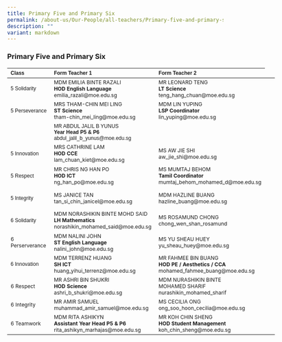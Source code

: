 ```yaml
---
title: Primary Five and Primary Six
permalink: /about-us/Our-People/all-teachers/Primary-five-and-primary-six/
description: ""
variant: markdown
---
```

### **Primary Five and Primary Six**

<table border="0" cellpadding="0" cellspacing="0" style="width:624px">
	<thead>
		<tr>
			<th scope="col" style="text-align:left; width:106px"><span style="font-size:12px"><span style="font-family:Arial,Helvetica,sans-serif">Class</span></span></th>
			<th scope="col" style="text-align:left; width:249px"><span style="font-size:12px"><span style="font-family:Arial,Helvetica,sans-serif">Form Teacher 1</span></span></th>
			<th scope="col" style="text-align:left; width:251px"><span style="font-size:12px"><span style="font-family:Arial,Helvetica,sans-serif">Form Teacher 2</span></span></th>
		</tr>
	</thead>
	<tbody>
		<tr>
			<td style="width:106px"><span style="font-size:12px"><span style="font-family:Arial,Helvetica,sans-serif">5 Solidarity</span></span></td>
			<td style="width:249px"><span style="font-size:12px">MDM EMILIA BINTE RAZALI<br>
				<strong>HOD English Language</strong><br>emilia_razali@moe.edu.sg<br></span></td>
			<td style="width:251px"><span style="font-size:12px">MR LEONARD TENG<br><strong>LT Science</strong><br>teng_hang_chuan@moe.edu.sg<br></span></td>
		</tr>
		<tr>
			<td style="width:106px">
			<p><span style="font-size:12px"><span style="font-family:Arial,Helvetica,sans-serif">5 Perseverance</span></span></p>
			</td>
			<td style="width:249px"><span style="font-size:12px">MRS THAM-CHIN MEI LING
				</span><br><span style="font-size:12px"><strong>ST Science</strong><br>tham-chin_mei_ling@moe.edu.sg<br></span></td>
			<td style="width:251px"><span style="font-size:12px">MDM LIN YUPING<br><strong>LSP Coordinator</strong><br>lin_yuping@moe.edu.sg<br></span></td>
		</tr>
		<tr>
				</tr><tr>
			<td style="width:106px">&nbsp;</td>
		<td style="width:251px"><span style="font-size:12px"><span style="font-family:Arial,Helvetica,sans-serif">MR ABDUL JALIL B YUNUS<br><strong>Year Head P5 &amp; P6</strong><br>abdul_jalil_b_yunus@moe.edu.sg<br></span></span></td>
			<td style="width:106px">&nbsp;</td>
		</tr><tr>
			<td style="width:106px">
			<p><span style="font-size:12px"><span style="font-family:Arial,Helvetica,sans-serif">5 Innovation</span></span></p>
			</td>
			<td style="width:249px"><span style="font-size:12px">MRS CATHRINE LAM<br><strong>HOD CCE</strong><br>lam_chuan_kiet@moe.edu.sg<br></span></td>
			<td style="width:251px"><span style="font-size:12px">MS AW JIE SHI<br>aw_jie_shi@moe.edu.sg<br></span></td>
		</tr>
		<tr>
			<td style="width:106px">
			<p><span style="font-size:12px"><span style="font-family:Arial,Helvetica,sans-serif">5 Respect</span></span></p>
			</td>
			<td style="width:249px"><span style="font-size:12px">MR CHRIS NG HAN PO<br>
				<strong>HOD ICT</strong><br>ng_han_po@moe.edu.sg<br></span></td>
			<td style="width:251px"><span style="font-size:12px">MS MUMTAJ BEHOM <br><strong>Tamil Coordinator</strong><br>mumtaj_behom_mohamed_d@moe.edu.sg<br></span></td>
			<td style="width:106px">&nbsp;</td>
		</tr>
		<tr>
			<td style="width:106px">
			<p><span style="font-size:12px"><span style="font-family:Arial,Helvetica,sans-serif">5 Integrity</span></span></p>
			</td>
	<td style="width:249px"><span style="font-size:12px">MS JANICE TAN<br>tan_si_chin_janicel@moe.edu.sg<br></span></td>
			<td style="width:251px"><span style="font-size:12px">MDM HAZLINE BUANG<br>hazline_buang@moe.edu.sg<br></span></td>
		</tr>
		<tr>
			<td style="width:106px">
			<p><span style="font-size:12px"><span style="font-family:Arial,Helvetica,sans-serif">6 Solidarity</span></span></p>
			</td>
			<td style="width:249px"><span style="font-size:12px">MDM NORASHIKIN BINTE MOHD SAID<br>
				<strong>LH Mathematics</strong><br>norashikin_mohamed_said@moe.edu.sg<br></span></td>
			<td style="width:251px"><span style="font-size:12px">MS ROSAMUND CHONG<br>chong_wen_shan_rosamund<br></span></td>
		</tr>
		<tr>
			<td style="width:160px"><span style="font-size:12px">6 Perserverance</span></td>
			<td style="width:249px"><span style="font-size:12px">MDM NALINI JOHN<br>
				<strong>ST English Language</strong><br>nalini_john@moe.edu.sg<br></span></td>
			<td style="width:251px"><span style="font-size:12px">MS YU SHEAU HUEY<br>yu_sheau_huey@moe.edu.sg<br></span></td>
		</tr>
		<tr>
			<td style="width:106px"><span style="font-size:12px"><span style="font-family:Arial, Helvetica, sans-serif">6 Innovation</span></span></td>
			<td style="width:249px"><span style="font-size:12px">MDM TERRENZ HUANG<br>
				<strong>SH ICT</strong><br>huang_yihui_terrenz@moe.edu.sg<br></span></td>
			<td style="width:251px"><span style="font-size:12px">MR FAHMEE BIN BUANG<br>
	<strong>HOD PE / Aesthetics / CCA</strong><br>mohamed_fahmee_buang@moe.edu.sg<br></span></td>
		</tr>
		<tr>
			<td style="width:106px"><span style="font-size:12px">6 Respect</span></td>
			<td style="width:249px"><span style="font-size:12px">MR ASHRI BIN SHUKRI<br>
				<strong>HOD Science</strong><br>ashri_b_shukri@moe.edu.sg<br></span></td>
			<td style="width:251px"><span style="font-size:12px">MDM NURASHIKIN BINTE <br>MOHAMED SHARIF<br>nurashikin_mohamed_sharif<br></span></td>
		</tr>
		<tr>
			<td style="width:106px"><span style="font-size:12px">6 Integrity</span></td>
	<td style="width:249px"><span style="font-size:12px">MR AMIR SAMUEL<br>muhammad_amir_samuel@moe.edu.sg<br></span></td>
	<td style="width:251px"><span style="font-size:12px">MS CECILIA ONG <br>ong_soo_hoon_cecilia@moe.edu.sg<br></span></td>
		</tr>
			<tr>
			<td style="width:106px"><span style="font-size:12px">6 Teamwork</span></td>
			<td style="width:249px"><span style="font-size:12px">MDM RITA ASHIKYN<br>
			<strong>Assistant Year Head P5 &amp; P6</strong><br>rita_ashikyn_marhajas@moe.edu.sg</span></td>
	<td style="width:251px"><span style="font-size:12px">MR KOH CHIN SHENG <br><strong>HOD Student Management</strong><br>koh_chin_sheng@moe.edu.sg<br></span></td>
	</tr><tr>
	</tr></tbody>
</table>

<p>&nbsp;</p>

<p>&nbsp;</p>